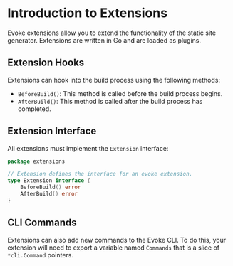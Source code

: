 # Introduction to Extensions

Evoke extensions allow you to extend the functionality of the static site generator. Extensions are written in Go and are loaded as plugins.

## Extension Hooks

Extensions can hook into the build process using the following methods:

*   `BeforeBuild()`: This method is called before the build process begins.
*   `AfterBuild()`: This method is called after the build process has completed.

## Extension Interface

All extensions must implement the `Extension` interface:

```go
package extensions

// Extension defines the interface for an evoke extension.
type Extension interface {
	BeforeBuild() error
	AfterBuild() error
}
```

## CLI Commands

Extensions can also add new commands to the Evoke CLI. To do this, your extension will need to export a variable named `Commands` that is a slice of `*cli.Command` pointers.
